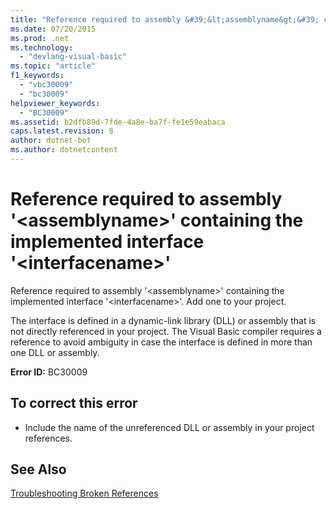 ```yaml
---
title: "Reference required to assembly &#39;&lt;assemblyname&gt;&#39; containing the implemented interface &#39;&lt;interfacename&gt;&#39;"
ms.date: 07/20/2015
ms.prod: .net
ms.technology: 
  - "devlang-visual-basic"
ms.topic: "article"
f1_keywords: 
  - "vbc30009"
  - "bc30009"
helpviewer_keywords: 
  - "BC30009"
ms.assetid: b2dfb89d-7fde-4a8e-ba7f-fe1e59eabaca
caps.latest.revision: 8
author: dotnet-bot
ms.author: dotnetcontent
---
```

# Reference required to assembly &#39;&lt;assemblyname&gt;&#39; containing the implemented interface &#39;&lt;interfacename&gt;&#39;
Reference required to assembly '\<assemblyname>' containing the implemented interface '\<interfacename>'. Add one to your project.  
  
 The interface is defined in a dynamic-link library (DLL) or assembly that is not directly referenced in your project. The Visual Basic compiler requires a reference to avoid ambiguity in case the interface is defined in more than one DLL or assembly.  
  
 **Error ID:** BC30009  
  
## To correct this error  
  
-   Include the name of the unreferenced DLL or assembly in your project references.  
  
## See Also  
  
 [Troubleshooting Broken References](/visualstudio/ide/troubleshooting-broken-references)
